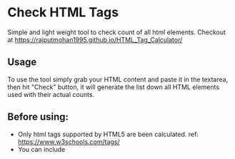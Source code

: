 # Check HTML Tags
Simple and light weight tool to check count of all html elements.
Checkout at https://rajputmohan1995.github.io/HTML_Tag_Calculator/

## Usage
To use the tool simply grab your HTML content and paste it in the textarea, then hit "Check" button, it will generate the list down all HTML elements used with their actual counts.

## Before using:
- Only html tags supported by HTML5 are been calculated. ref: https://www.w3schools.com/tags/
- You can include <script> tag (Ads script are excluded).